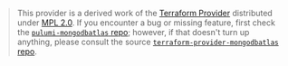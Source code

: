 > This provider is a derived work of the [Terraform Provider](https://github.com/terraform-providers/terraform-provider-mongodbatlas)
> distributed under [MPL 2.0](https://www.mozilla.org/en-US/MPL/2.0/). If you encounter a bug or missing feature,
> first check the [`pulumi-mongodbatlas` repo](/issues); however, if that doesn't turn up anything,
> please consult the source [`terraform-provider-mongodbatlas` repo](https://github.com/terraform-providers/terraform-provider-mongodbatlas/issues).

